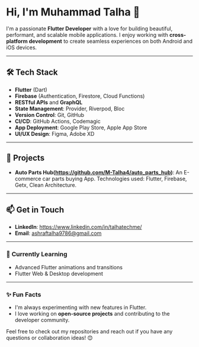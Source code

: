 # Hi, I'm Muhammad Talha 👋

I'm a passionate **Flutter Developer** with a love for building beautiful, performant, and scalable mobile applications. I enjoy working with **cross-platform development** to create seamless experiences on both Android and iOS devices.

---

## 🛠️ **Tech Stack**

- **Flutter** (Dart)
- **Firebase** (Authentication, Firestore, Cloud Functions)
- **RESTful APIs** and **GraphQL**
- **State Management**: Provider, Riverpod, Bloc
- **Version Control**: Git, GitHub
- **CI/CD**: GitHub Actions, Codemagic
- **App Deployment**: Google Play Store, Apple App Store
- **UI/UX Design**: Figma, Adobe XD

---

## 🚀 **Projects**

- **Auto Parts Hub(https://github.com/M-Talha4/auto_parts_hub)**: An E-commerce car parts buying App. Technologies used: Flutter, Firebase, Getx, Clean Architecture.

---

## 📫 **Get in Touch**

- **LinkedIn**: https://www.linkedin.com/in/talhatechme/
- **Email**: ashraftalha9786@gmail.com

---

### 🌱 **Currently Learning**
- Advanced Flutter animations and transitions
- Flutter Web & Desktop development

---

### ✨ **Fun Facts**
- I'm always experimenting with new features in Flutter.
- I love working on **open-source projects** and contributing to the developer community.

Feel free to check out my repositories and reach out if you have any questions or collaboration ideas! 😊
